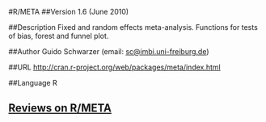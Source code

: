 #R/META
##Version
1.6 (June 2010)

##Description
Fixed and random effects meta-analysis. Functions for tests of bias, forest and funnel plot.

##Author
Guido Schwarzer (email: sc@imbi.uni-freiburg.de)

##URL
http://cran.r-project.org/web/packages/meta/index.html

##Language
R


## [Reviews on R/META](https://github.com/gaow/genetic-analysis-software/issues/474)